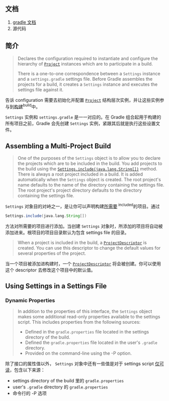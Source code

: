 

## 文档

1. [gradle 文档](https://docs.gradle.org/current/dsl/org.gradle.api.initialization.Settings.html)
2. 源代码

## 简介

> Declares the configuration required to instantiate and configure the hierarchy of [`Project`](https://docs.gradle.org/current/dsl/org.gradle.api.Project.html) instances which are to participate in a build.
>
> There is a one-to-one correspondence between a `Settings` instance and a `settings.gradle` settings file. Before Gradle assembles the projects for a build, it creates a `Settings` instance and executes the settings file against it.

告诉 configuration 需要去初始化并配置 [`Project`](https://docs.gradle.org/current/dsl/org.gradle.api.Project.html) 结构层次实例，并让这些实例参与到<u>构建</u><sup>build</sup>中。

`Settings` 实例和 `settings.gradle` 是一一对应的。在 Gradle 组合起用于构建的所有项目之前，Gradle 会先创建  `Settings` 实例，紧跟其后就是执行这些设置文件。

## Assembling a Multi-Project Build

> One of the purposes of the `Settings` object is to allow you to declare the projects which are to be included in the build. You add projects to the build using the [`Settings.include(java.lang.String[])`](https://docs.gradle.org/current/dsl/org.gradle.api.initialization.Settings.html#org.gradle.api.initialization.Settings:include(java.lang.String[])) method. There is always a root project included in a build. It is added automatically when the `Settings` object is created. The root project's name defaults to the name of the directory containing the settings file. The root project's project directory defaults to the directory containing the settings file.

`Settings` 对象目的对峙之一，是让你可以声明构建<u>所需要</u><sup> included</sup>的项目。通过

```groovy
Settings.include(java.lang.String[])
```

方法对所需要的项目进行添加。当创建 `Settings` 对象时，所添加的项目将自动被添加进来。根项目的项目目录默认为包含 settings file 的目录。

> When a project is included in the build, a [`ProjectDescriptor`](https://docs.gradle.org/current/javadoc/org/gradle/api/initialization/ProjectDescriptor.html) is created. You can use this descriptor to change the default values for several properties of the project.

当一个项目被添加进构建时，一个 [`ProjectDescriptor`](https://docs.gradle.org/current/javadoc/org/gradle/api/initialization/ProjectDescriptor.html) 将会被创建。你可以使用这个 descriptor 去修改这个项目中的默认值。

## Using Settings in a Settings File

### Dynamic Properties

> In addition to the properties of this interface, the `Settings` object makes some additional read-only properties available to the settings script. This includes properties from the following sources:
>
> - Defined in the `gradle.properties` file located in the settings directory of the build.
> - Defined the `gradle.properties` file located in the user's `.gradle` directory.
> - Provided on the command-line using the -P option.

除了接口的属性值以外， `Settings` 对象中还有一些值是对于 settings script <u>仅可读</u>，包含以下来源：

- settings directory of the build 里的  `gradle.properties`
- user's `.gradle` directory 的  `gradle.properties`
- 命令行的  -P 选项



